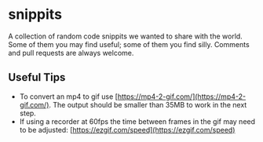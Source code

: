 # snippits

A collection of random code snippits we wanted to share with the world. Some of them you may find useful; some of them you find silly. Comments and pull requests are always welcome.

## Useful Tips

* To convert an mp4 to gif use [https://mp4-2-gif.com/](https://mp4-2-gif.com/). The output should be smaller than 35MB to work in the next step.
* If using a recorder at 60fps the time between frames in the gif may need to be adjusted: [https://ezgif.com/speed](https://ezgif.com/speed)
